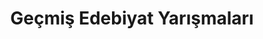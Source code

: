 ---
layout: category
headline: "Geçmiş Edebiyat Yarışmaları"
title: Geçmiş Edebiyat Yarışmaları
subline: <ul class="nav flex-column"><li class="nav-item"><a class="nav-link" href="/mart-2021-yarismalar">Mart 2021 Yarışmaları</a></li><li class="nav-item"><a class="nav-link" href="/subat-2021-yarismalar">Şubat 2021 Yarışmaları</a></li><li class="nav-item"><a class="nav-link" href="/ocak-2021-yarismalar">Ocak 2021 Yarışmaları</a></li><li class="nav-item"><a class="nav-link" href="/aralik-2020-yarismalar">Aralık 2020 Yarışmaları</a></li><li class="nav-item"><a class="nav-link" href="/kasim-ayi-2020-edebiyat-yarismalari/">Kasım 2020 Yarışmaları</a></li><li class="nav-item"><a class="nav-link" href="/ekim-ayi-2020-edebiyat-yarismalari/">Ekim 2020 Yarışmaları</a></li><li class="nav-item"><a class="nav-link" href="/eylul-ayi-2020-edebiyat-yarismalari/">Eylül 2020 Yarışmaları</a></li><li class="nav-item"><a class="nav-link" href="/agustos-ayi-2020-edebiyat-yarismalari/">Ağustos 2020 Yarışmaları</a></li><li class="nav-item"><a class="nav-link" href="/temmuz-ayi-2020-edebiyat-yarismalari/">Temmuz 2020 Edebiyat Yarışmaları</a></li><li class="nav-item"><a class="nav-link" href="/haziran-2020-edebiyat-yarismalari/">Haziran 2020 Edebiyat Yarışmaları</a></li><li class="nav-item"><a class="nav-link" href="/mayis-2020-edebiyat-yarismalari/">Mayıs 2020 Edebiyat Yarışmaları</a></li><li class="nav-item"><a class="nav-link" href="/nisan-ayi-2020-edebiyat-yarismalari/">Nisan 2020 Edebiyat Yarışmaları</a></li><li class="nav-item"><a class="nav-link" href="/mart-ayi-2020-edebiyat-yarismalari/">Mart 2020 Edebiyat Yarışmaları</a></li><li class="nav-item"><a class="nav-link" href="/subat-ayi-2020-edebiyat-yarismalari/">Şubat 2020 Edebiyat Yarışmaları</a></li><li class="nav-item"><a class="nav-link" href="/ocak-ayi-2020-edebiyat-yarismalari/">Ocak 2020 Edebiyat Yarışmaları</a></li><li class="nav-item"><a class="nav-link" href="/aralik-ayi-2019-yarismalari/">Aralık 2019 Edebiyat Yarışmaları</a></li><li class="nav-item"><a class="nav-link" href="/kasim-ayi-2019-yarismalari/">Kasım 2019 Edebiyat Yarışmaları</a></li><li class="nav-item"><a class="nav-link" href="/ekim-ayi-2019-edebiyat-yarismalari/">Ekim 2019 Edebiyat Yarışmaları</a></li><li class="nav-item"><a class="nav-link" href="/eylul-ayi-2019-edebiyat-yarismalari/">Eylül 2019 Edebiyat Yarışmaları</a></li><li class="nav-item"><a class="nav-link" href="/agustos-ayi-2019-edebiyat-yarismalari/">Ağustos 2019 Edebiyat Yarışmaları</a></li><li class="nav-item"><a class="nav-link" href="/temmuz-ayi-2019-edebiyat-yarismalari/">Temmuz 2019 Edebiyat Yarışmaları</a></li><li class="nav-item"><a class="nav-link" href="/haziran-ayi-2019-edebiyat-yarismalari/">Haziran 2019 Edebiyat Yarışmaları</a></li><li class="nav-item"><a class="nav-link" href="/mayis-ayi-2019-edebiyat-yarismalari/">Mayıs 2019 Edebiyat Yarışmaları</a></li><li class="nav-item"><a class="nav-link" href="/nisan-ayi-2019-edebiyat-yarismalari/">Nisan 2019 Edebiyat Yarışmaları</a></li><li class="nav-item"><a class="nav-link" href="/mart-ayi-2019-edebiyat-yarismalari/">Mart 2019 Edebiyat Yarışmaları</a></li><li class="nav-item"><a class="nav-link" href="/subat-2019-edebiyat-yarismalari/">Şubat 2019 Edebiyat Yarışmaları</a></li></ul>
permalink: "gecmis-edebiyat-yarismalari/"
description: "Eski aylarda ve yıllarda düzenlenen tüm edebiyat yarışmalarının ve diğer yarışmaların listesine ilgili aya tıklayarak erişebilirsiniz."
showEmpty: false
---